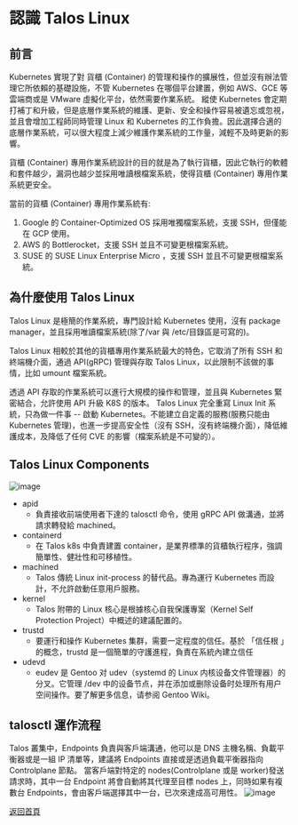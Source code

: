 # 認識 Talos Linux

## 前言
Kubernetes 實現了對 貨櫃 (Container) 的管理和操作的擴展性，但並沒有辦法管理它所依賴的基礎設施，不管 Kubernetes 在哪個平台建置，例如 AWS、GCE 等雲端商或是 VMware 虛擬化平台，依然需要作業系統。
縱使 Kubernetes 會定期打補丁和升級，但是底層作業系統的維護、更新、安全和操作容易被遺忘或忽視，並且會增加工程師同時管理 Linux 和 Kubernetes 的工作負擔。因此選擇合適的底層作業系統，可以很大程度上減少維護作業系統的工作量，減輕不及時更新的影響。

貨櫃 (Container) 專用作業系統設計的目的就是為了執行貨櫃，因此它執行的軟體和套件越少，漏洞也越少並採用唯讀根檔案系統，使得貨櫃 (Container) 專用作業系統更安全。

當前的貨櫃 (Container) 專用作業系統有:
1. Google 的 Container-Optimized OS 採用唯獨檔案系統，支援 SSH，但僅能在 GCP 使用。
2. AWS 的 Bottlerocket，支援 SSH 並且不可變更根檔案系統。
3. SUSE 的 SUSE Linux Enterprise Micro ，支援 SSH 並且不可變更根檔案系統。

## 為什麼使用 Talos Linux
Talos Linux 是極簡的作業系統，專門設計給 Kubernetes 使用，沒有 package manager，並且採用唯讀檔案系統(除了/var 與 /etc/目錄區是可寫的)。

Talos Linux 相較於其他的貨櫃專用作業系統最大的特色，它取消了所有 SSH 和終端機介面，通過 API(gRPC) 管理與存取 Talos Linux，以此限制不該做的事情，比如 umount 檔案系統。

透過 API 存取的作業系統可以進行大規模的操作和管理，並且與 Kubernetes 緊密結合，允許使用 API 升級 K8S 的版本。
Talos Linux 完全重寫 Linux Init 系統，只為做一件事 -- 啟動 Kubernetes。不能建立自定義的服務(服務只能由 Kubernetes 管理)，也進一步提高安全性（沒有 SSH，沒有終端機介面），降低維護成本，及降低了任何 CVE 的影響（檔案系統是不可變的）。

## Talos Linux Components
![image](https://github.com/tarokok8s/Tarokok8s/assets/62133915/90e47f3b-b624-48e2-a7fb-c99d10f397c8)

* apid
  - 負責接收前端使用者下達的 talosctl 命令，使用 gRPC API 做溝通，並將請求轉發給 machined。
* containerd
  - 在 Talos k8s 中負責建置 container，是業界標準的貨櫃執行程序，強調簡單性、健壯性和可移植性。
* machined
  - Talos 傳統 Linux init-process 的替代品。專為運行 Kubernetes 而設計，不允許啟動任意用戶服務。
* kernel
  - Talos 附帶的 Linux 核心是根據核心自我保護專案（Kernel Self Protection Project）中概述的建議配置的。
* trustd
  - 要運行和操作 Kubernetes 集群，需要一定程度的信任。基於 「信任根 」的概念，trustd 是一個簡單的守護進程，負責在系統內建立信任
* udevd
  - eudev 是 Gentoo 对 udev（systemd 的 Linux 内核设备文件管理器）的分叉。它管理 /dev 中的设备节点，并在添加或删除设备时处理所有用户空间操作。要了解更多信息，请参阅 Gentoo Wiki。

## talosctl 運作流程
Talos 叢集中，Endpoints 負責與客戶端溝通，他可以是 DNS 主機名稱、負載平衡器或是一組 IP 清單等，建議將 Endpoints 直接或是透過負載平衡器指向 Controlplane 節點。
當客戶端對特定的 nodes(Controlplane 或是 worker)發送請求時，其中一台 Endpoint 將會自動將其代理至目標 nodes 上，同時如果有複數台 Endpoints，會由客戶端選擇其中一台，已次來達成高可用性。 
![image](https://github.com/tarokok8s/Tarokok8s/assets/62133915/b05f65d5-4567-4bbe-aee6-12223753b914)

[返回首頁](https://github.com/tarokok8s/Tarokok8s)

